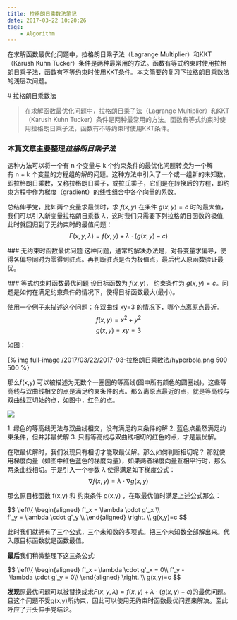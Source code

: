 ```yaml
---
title: 拉格朗日乘数法笔记
date: 2017-03-22 10:20:26
tags:
    - Algorithm
---
```


在求解函数最优化问题中，拉格朗日乘子法（Lagrange Multiplier）和KKT（Karush Kuhn Tucker）条件是两种最常用的方法。函数有等式约束时使用拉格朗日乘子法，函数有不等约束时使用KKT条件。本文简要的复习下拉格朗日乘数法的浅层次问题。

<!-- more -->

# 拉格朗日乘数法

>在求解函数最优化问题中，拉格朗日乘子法（Lagrange Multiplier）和KKT（Karush Kuhn Tucker）条件是两种最常用的方法。函数有等式约束时使用拉格朗日乘子法，函数有不等约束时使用KKT条件。

### 本篇文章主要整理*拉格朗日乘子法*

这种方法可以将一个有 n 个变量与 k 个约束条件的最优化问题转换为一个解有 n + k 个变量的方程组的解的问题。这种方法中引入了一个或一组新的未知数，即拉格朗日乘数，又称拉格朗日乘子，或拉氏乘子，它们是在转换后的方程，即约束方程中作为梯度（gradient）的线性组合中各个向量的系数。

总结伸手党，比如两个变量求最优时，求 $f(x, y)$ 在条件 $ g(x,y)=c $ 时的最大值，我们可以引入新变量拉格朗日乘数 $ \lambda $，这时我们只需要下列拉格朗日函数的极值,此时就回归到了无约束时的最值问题：
$$
F(x,y,\lambda) = f(x,y)+\lambda \cdot(g(x,y)-c)
$$

### 无约束时函数最优问题
这种问题，通常的解决办法是，对各变量求偏导，使得各偏导同时为零得到驻点。再判断驻点是否为极值点，最后代入原函数验证最优。

### 等式约束时函数最优问题
设目标函数为 $f(x,y)$， 约束条件为 $g(x,y)=c$。问题是如何在满足约束条件的情况下，使得目标函数最大(最小)。

使用一个例子来描述这个问题：在双曲线 xy=3 的情况下，哪个点离原点最近。
$$ f(x,y)=x^2+y^2 $$$$ g(x,y)=xy=3 $$

如图：

{% img full-image /2017/03/22/2017-03-拉格朗日乘数法/hyperbola.png 500 500 %}

那么f(x,y) 可以被描述为无数个一圈圈的等高线(图中所有颜色的圆圈线)，这些等高线与双曲线相交的点是满足约束条件的点。那么离原点最近的点，就是等高线与双曲线互切处的点，如图中，红色的点。

![](./contour_line.png)

1. 绿色的等高线无法与双曲线相交，没有满足约束条件的解
2. 蓝色点虽然满足约束条件，但并非最优解
3. 只有等高线与双曲线相切的红色的点，才是最优解。

在取最优解时，我们发现只有相切才能取最优解。那么如何判断相切呢？ 那就使用梯度向量（如图中红色蓝色的梯度向量），如果两者梯度向量互相平行时，那么两条曲线相切。于是引入一个参数 $\lambda$ 使得满足如下梯度公式：
$$
\nabla f(x,y) = \lambda \cdot \nabla g(x, y)
$$

那么原目标函数 f(x,y) 和 约束条件 g(x,y) ，在取最优值时满足上述公式那么：

$$
\\left\\{
\begin{aligned}
f'_x = \lambda \cdot g'_x \\\\
f'_y = \lambda \cdot g'_y \\\\
\\end{aligned}
\\right.
\\\\
g(x,y)=c
$$

此时我们就拥有了三个公式，三个未知数的多项式。把三个未知数全部解出来。代入原目标函数就是函数最值。

**最后**我们稍微整理下这三条公式:

$$
\\left\\{
\\begin{aligned}
f'_x - \lambda \cdot g'_x = 0\\\\
f'_y - \lambda \cdot g'_y = 0\\\\
\\end{aligned}
\\right.
\\\\
g(x,y)=c
$$

**发现**原最优问题可以被替换成求$F(x,y,\lambda) = f(x,y)+\lambda \cdot(g(x,y)-c)$的最优问题。且这个问题不受g(x,y)所约束，因此可以使用无约束时函数最优问题来解决。至此呼应了开头伸手党结论。

